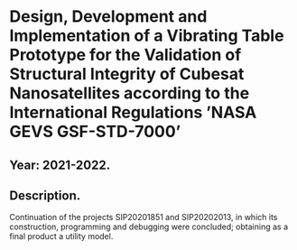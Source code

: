 # Design, Development and Implementation of a Vibrating Table Prototype for the Validation of Structural Integrity of Cubesat Nanosatellites according to the International Regulations ’NASA GEVS GSF-STD-7000’

## Year: 2021-2022.

## Description. 

Continuation of the projects SIP20201851 and SIP20202013, in which its construction, programming and debugging were concluded; obtaining as a final product a
utility model.
